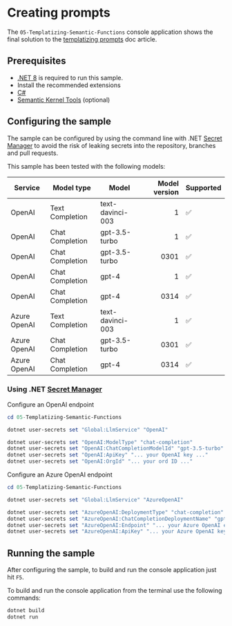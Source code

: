 # Creating prompts

The `05-Templatizing-Semantic-Functions` console application shows the final solution to the [templatizing prompts](https://learn.microsoft.com/en-us/semantic-kernel/agents/plugins/semantic-functions/templatizing-semantic-functions) doc article.

## Prerequisites

- [.NET 8](https://dotnet.microsoft.com/download/dotnet/8.0) is required to run this sample.
- Install the recommended extensions
- [C#](https://marketplace.visualstudio.com/items?itemName=ms-dotnettools.csharp)
- [Semantic Kernel Tools](https://marketplace.visualstudio.com/items?itemName=ms-semantic-kernel.semantic-kernel) (optional)

## Configuring the sample

The sample can be configured by using the command line with .NET [Secret Manager](https://learn.microsoft.com/en-us/aspnet/core/security/app-secrets) to avoid the risk of leaking secrets into the repository, branches and pull requests.

This sample has been tested with the following models:

| Service      | Model type      | Model            | Model version | Supported |
| ------------ | --------------- | ---------------- | ------------: | --------- |
| OpenAI       | Text Completion | text-davinci-003 |             1 | ✅        |
| OpenAI       | Chat Completion | gpt-3.5-turbo    |             1 | ✅        |
| OpenAI       | Chat Completion | gpt-3.5-turbo    |          0301 | ✅        |
| OpenAI       | Chat Completion | gpt-4            |             1 | ✅        |
| OpenAI       | Chat Completion | gpt-4            |          0314 | ✅        |
| Azure OpenAI | Text Completion | text-davinci-003 |             1 | ✅        |
| Azure OpenAI | Chat Completion | gpt-3.5-turbo    |          0301 | ✅        |
| Azure OpenAI | Chat Completion | gpt-4       |          0314 | ✅        |

### Using .NET [Secret Manager](https://learn.microsoft.com/en-us/aspnet/core/security/app-secrets)

Configure an OpenAI endpoint

```powershell
cd 05-Templatizing-Semantic-Functions

dotnet user-secrets set "Global:LlmService" "OpenAI"

dotnet user-secrets set "OpenAI:ModelType" "chat-completion"
dotnet user-secrets set "OpenAI:ChatCompletionModelId" "gpt-3.5-turbo"
dotnet user-secrets set "OpenAI:ApiKey" "... your OpenAI key ..."
dotnet user-secrets set "OpenAI:OrgId" "... your ord ID ..."
```

Configure an Azure OpenAI endpoint

```powershell
cd 05-Templatizing-Semantic-Functions

dotnet user-secrets set "Global:LlmService" "AzureOpenAI"

dotnet user-secrets set "AzureOpenAI:DeploymentType" "chat-completion"
dotnet user-secrets set "AzureOpenAI:ChatCompletionDeploymentName" "gpt-35-turbo"
dotnet user-secrets set "AzureOpenAI:Endpoint" "... your Azure OpenAI endpoint ..."
dotnet user-secrets set "AzureOpenAI:ApiKey" "... your Azure OpenAI key ..."
```

## Running the sample

After configuring the sample, to build and run the console application just hit `F5`.

To build and run the console application from the terminal use the following commands:

```powershell
dotnet build
dotnet run
```
